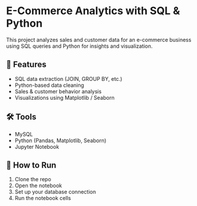 # E-Commerce Analytics with SQL & Python
This project analyzes sales and customer data for an e-commerce business using SQL queries and Python for insights and visualization.

## 📌 Features
- SQL data extraction (JOIN, GROUP BY, etc.)
- Python-based data cleaning
- Sales & customer behavior analysis
- Visualizations using Matplotlib / Seaborn

## 🛠️ Tools
- MySQL
- Python (Pandas, Matplotlib, Seaborn)
- Jupyter Notebook

## 🚀 How to Run
1. Clone the repo
2. Open the notebook
3. Set up your database connection
4. Run the notebook cells
